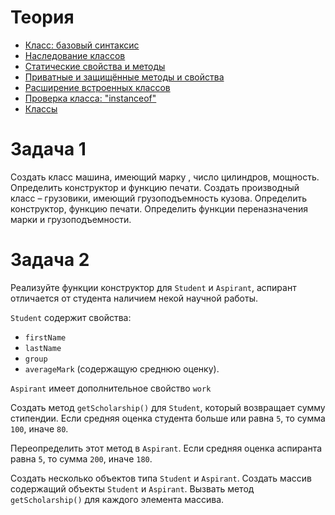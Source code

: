 # Теория

- [Класс: базовый синтаксис](https://learn.javascript.ru/class)
- [Наследование классов](https://learn.javascript.ru/class-inheritance)
- [Статические свойства и методы](https://learn.javascript.ru/static-properties-methods)
- [Приватные и защищённые методы и свойства](https://learn.javascript.ru/private-protected-properties-methods)
- [Расширение встроенных классов](https://learn.javascript.ru/extend-natives)
- [Проверка класса: "instanceof"](https://learn.javascript.ru/instanceof)
- [Классы](https://developer.mozilla.org/ru/docs/Web/JavaScript/Reference/Classes)


# Задача 1

Создать класс машина, имеющий марку , число цилиндров, мощность. Определить конструктор и функцию печати. Создать производный класс – грузовики, имеющий грузоподъемность кузова. Определить конструктор, функцию печати. Определить функции переназначения марки и грузоподъемности.

# Задача 2

Реализуйте функции конструктор для `Student` и `Aspirant`, аспирант отличается от студента наличием некой научной работы.

`Student` содержит свойства:
- `firstName`
- `lastName`
- `group`
- `averageMark` (содержащую среднюю оценку).

`Aspirant` имеет дополнительное свойство `work`

Создать метод `getScholarship()` для  `Student`, который возвращает сумму стипендии. Если средняя оценка студента больше или равна `5`, то сумма `100`, иначе `80`.

Переопределить этот метод в  `Aspirant`.  Если средняя оценка аспиранта равна `5`, то сумма `200`, иначе `180`.

Создать несколько объектов типа `Student` и `Aspirant`. Создать массив  содержащий объекты  `Student` и `Aspirant`. Вызвать метод `getScholarship()` для каждого элемента массива. 

